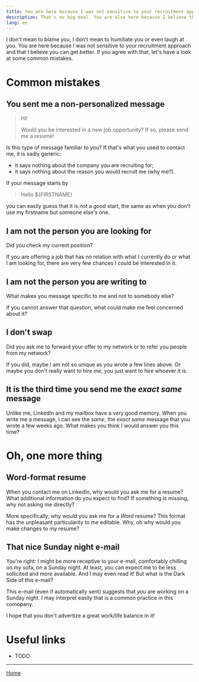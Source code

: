 ```yaml
---
title: You are here because I was not sensitive to your recruitment approach
description: That's no big deal. You are also here because I believe that you can learn, get better and that it can help you avoid some mistakes in the future.
lang: en
---
```


I don't mean to blame you, I don't mean to humiliate you or even laugh at you.
You are here because I was not sensitive to your recruitment approach and that I believe you can get better. If you agree with that, let's have a look at some common mistakes.

# Common mistakes

## You sent me a non-personalized message

> Hi!
>
> Would you be interested in a new job opportunity?
> If so, please send me a resume!

Is this type of message familiar to you? If that's what you used to
contact me, it is sadly generic:

* it says nothing about the company you are recruiting for;
* it says nothing about the reason you would recruit me (why me?).

If your message starts by

> Hello ${FIRSTNAME}

you can easily guess that it is not a good start, the same as when you don't use my firstname but
someone else's one.

## I am not the person you are looking for

Did you check my current position?

If you are offering a job that has no relation with what I currently do
or what I am looking for, there are very few chances I could be interested
in it.

## I am not the person you are writing to

What makes you message specific to me and not to somebody else?

If you cannot answer that question, what could make me feel concerned
about it?

## I don't swap

Did you ask me to forward your offer to my network or to refer you
people from my network?

If you did, maybe I am not so unique as you wrote a few lines above.
Or maybe you don't really want to hire _me_, you just want to hire
whoever it is.

## It is the third time you send me the _exact same_ message

Unlike me, LinkedIn and my mailbox have a very good memory. When
you write me a message, I can see the _same_, the _exact same_ message
that you wrote a few weeks ago. What makes you think I would answer
you this time?

# Oh, one more thing

## Word-format resume

When you contact me on LinkedIn, why would you ask me for a resume?
What additional information do you expect to find? If something is missing,
why not asking me directly?

More specifically, why would you ask me for a _Word_ resume? This format
has the unpleasant particularity to me editable. Why, oh why would you
make changes to my resume?

## That nice Sunday night e-mail

You're right: I might be more receptive to your e-mail, comfortably chilling
on my sofa, on a Sunday night. At least, you can expect me to be less
sollicited and more available. And I may even read it! But what is the
Dark Side of this e-mail?

This e-mail (even if automatically sent) suggests that _you_ are working
on a Sunday night. I may interpret easily that is a common practice in
this comopany.

I hope that you don't advertize a great work/life balance in it!

# Useful links

* TODO

---

[Home](/)

